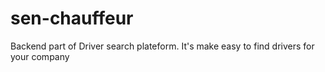 # sen-chauffeur
Backend part of Driver search plateform. It's make easy to find drivers for your company 
